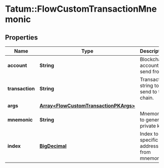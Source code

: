 # Tatum::FlowCustomTransactionMnemonic

## Properties
Name | Type | Description | Notes
------------ | ------------- | ------------- | -------------
**account** | **String** | Blockchain account to send from | 
**transaction** | **String** | Transaction string to send to the chain. | 
**args** | [**Array&lt;FlowCustomTransactionPKArgs&gt;**](FlowCustomTransactionPKArgs.md) |  | 
**mnemonic** | **String** | Mnemonic to generate private key. | 
**index** | [**BigDecimal**](BigDecimal.md) | Index to the specific address from mnemonic. | 

